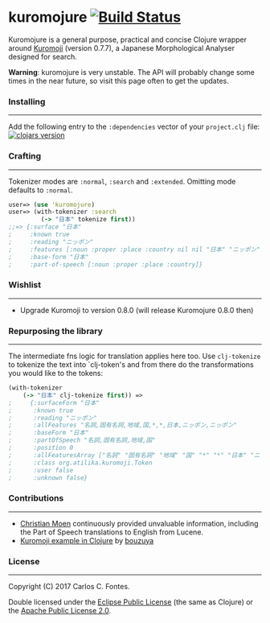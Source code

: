 kuromojure [![Build Status](https://travis-ci.org/ccfontes/kuromojure.png?branch=master)](https://travis-ci.org/ccfontes/kuromojure)
=======
Kuromojure is a general purpose, practical and concise Clojure wrapper around
[Kuromoji](https://github.com/atilika/kuromoji) (version 0.7.7), a Japanese
Morphological Analyser designed for search.

<b>Warning</b>: kuromojure is very unstable. The API will probably change some
times in the near future, so visit this page often to get the updates.

### Installing
-------
Add the following entry to the `:dependencies` vector of your `project.clj` file:
[![clojars version](https://clojars.org/kuromojure/latest-version.svg?raw=true)](https://clojars.org/kuromojure)

### Crafting
-------
Tokenizer modes are `:normal`, `:search` and `:extended`. Omitting
mode defaults to `:normal`.
```clj
user=> (use 'kuromojure)
user=> (with-tokenizer :search
         (-> "日本" tokenize first))
;;=> {:surface "日本"
;     :known true
;     :reading "ニッポン"
;     :features [:noun :proper :place :country nil nil "日本" "ニッポン" "ニッポン"]
;     :base-form "日本"
;     :part-of-speech [:noun :proper :place :country]}
```

### Wishlist
-------
- Upgrade Kuromoji to version 0.8.0 (will release Kuromojure 0.8.0 then)

### Repurposing the library
-------
The intermediate fns logic for translation applies here too.
Use `clj-tokenize` to tokenize the text into `clj-token's and from there do the
transformations you would like to the tokens:
```clj
(with-tokenizer
    (-> "日本" clj-tokenize first)) =>
;     {:surfaceForm "日本"
;      :known true
;      :reading "ニッポン"
;      :allFeatures "名詞,固有名詞,地域,国,*,*,日本,ニッポン,ニッポン"
;      :baseForm "日本"
;      :partOfSpeech "名詞,固有名詞,地域,国"
;      :position 0
;      :allFeaturesArray ["名詞" "固有名詞" "地域" "国" "*" "*" "日本" "ニッポン" "ニッポン"]
;      :class org.atilika.kuromoji.Token
;      :user false
;      :unknown false}
```

### Contributions
-------
- [Christian Moen](https://github.com/cmoen) continuously provided unvaluable
information, including the Part of Speech translations to English from Lucene.
- [Kuromoji example in Clojure](https://github.com/bouzuya/clj-kuromoji-example)
by [bouzuya](https://github.com/bouzuya)

### License
-------
Copyright (C) 2017 Carlos C. Fontes.

Double licensed under the
[Eclipse Public License](http://www.eclipse.org/legal/epl-v10.html) (the same
as Clojure) or the
[Apache Public License 2.0](http://www.apache.org/licenses/LICENSE-2.0.html).
